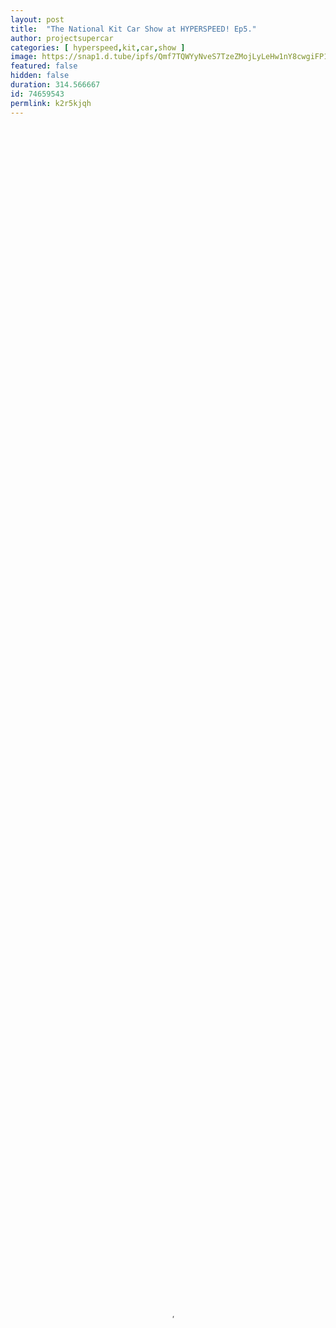 ```yaml
---
layout: post
title:  "The National Kit Car Show at HYPERSPEED! Ep5."
author: projectsupercar
categories: [ hyperspeed,kit,car,show ]
image: https://snap1.d.tube/ipfs/Qmf7TQWYyNveS7TzeZMojLyLeHw1nY8cwgiFP1EqvrDjHd
featured: false
hidden: false
duration: 314.566667
id: 74659543
permlink: k2r5kjqh
---
```

    
<video poster="https://snap1.d.tube/ipfs/Qmf7TQWYyNveS7TzeZMojLyLeHw1nY8cwgiFP1EqvrDjHd" autoplay="" id="player_html5_api" class="vjs-tech" style="width: 100%; height: 100%;" tabindex="-1" src="https://video.dtube.top/ipfs/QmbhDj9G9ZyVg5LPqQsKap4v1sXQ3D2xygz4fPinZXnLnx"></video>

This episode is just a bit of fun, it’s a super quick look around the Stoneleigh Kit Car show, at hyperspeed!

It might make you dizzy!

Music:

NIVIRO – The Apocalypse: https://www.youtube.com/watch?v=AbIqBZWWiQQ
